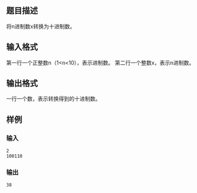 ## 题目描述
将n进制数x转换为十进制数。

## 输入格式
第一行一个正整数n（1<n<10），表示进制数。
第二行一个整数x，表示n进制数。

## 输出格式
一行一个数，表示转换得到的十进制数。

## 样例
### 输入
```
2
100110
```

### 输出
```
38
```
